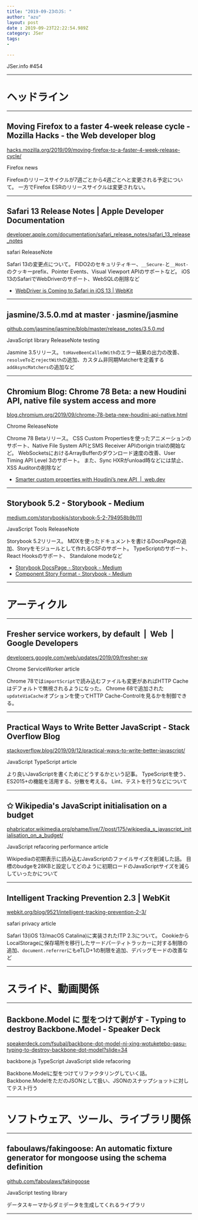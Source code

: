 ```yaml
---
title: "2019-09-23のJS: "
author: "azu"
layout: post
date : 2019-09-23T22:22:54.989Z
category: JSer
tags:
-

---
```


JSer.info #454

----

<h1 class="site-genre">ヘッドライン</h1>

----

## Moving Firefox to a faster 4-week release cycle - Mozilla Hacks - the Web developer blog
[hacks.mozilla.org/2019/09/moving-firefox-to-a-faster-4-week-release-cycle/](https://hacks.mozilla.org/2019/09/moving-firefox-to-a-faster-4-week-release-cycle/ "Moving Firefox to a faster 4-week release cycle - Mozilla Hacks - the Web developer blog")
<p class="jser-tags jser-tag-icon"><span class="jser-tag">Firefox</span> <span class="jser-tag">news</span></p>

Firefoxのリリースサイクルが7週ごとから4週ごとへと変更される予定について。
一方でFirefox ESRのリリースサイクルは変更されない。


----

## Safari 13 Release Notes | Apple Developer Documentation
[developer.apple.com/documentation/safari\_release\_notes/safari\_13\_release\_notes](https://developer.apple.com/documentation/safari_release_notes/safari_13_release_notes "Safari 13 Release Notes | Apple Developer Documentation")
<p class="jser-tags jser-tag-icon"><span class="jser-tag">safari</span> <span class="jser-tag">ReleaseNote</span></p>

Safari 13の変更点について。
FIDO2のセキュリティキー、`__Secure-`と`__Host-`のクッキーprefix、Pointer Events、Visual Viewport APIのサポートなど。
iOS 13のSafariでWebDriverのサポート、WebSQLの削除など

- [WebDriver is Coming to Safari in iOS 13 | WebKit](https://webkit.org/blog/9395/webdriver-is-coming-to-safari-in-ios-13/ "WebDriver is Coming to Safari in iOS 13 | WebKit")

----

## jasmine/3.5.0.md at master · jasmine/jasmine
[github.com/jasmine/jasmine/blob/master/release\_notes/3.5.0.md](https://github.com/jasmine/jasmine/blob/master/release_notes/3.5.0.md "jasmine/3.5.0.md at master · jasmine/jasmine")
<p class="jser-tags jser-tag-icon"><span class="jser-tag">JavaScript</span> <span class="jser-tag">library</span> <span class="jser-tag">ReleaseNote</span> <span class="jser-tag">testing</span></p>

Jasmine 3.5リリース。
`toHaveBeenCalledWith`のエラー結果の出力の改善、`resolveTo`と`rejectWith`の追加、カスタム非同期Matcherを定義する`addAsyncMatchers`の追加など


----

## Chromium Blog: Chrome 78 Beta: a new Houdini API, native file system access and more
[blog.chromium.org/2019/09/chrome-78-beta-new-houdini-api-native.html](https://blog.chromium.org/2019/09/chrome-78-beta-new-houdini-api-native.html "Chromium Blog: Chrome 78 Beta: a new Houdini API, native file system access and more")
<p class="jser-tags jser-tag-icon"><span class="jser-tag">Chrome</span> <span class="jser-tag">ReleaseNote</span></p>

Chrome 78 Betaリリース。
CSS Custom Propertiesを使ったアニメーションのサポート、Native File System APIとSMS Receiver APIのorigin trialの開始など。
WebSocketsにおけるArrayBufferのダウンロード速度の改善、User Timing API Level 3のサポート。
また、Sync HXRがunload時などには禁止、XSS Auditorの削除など

- [Smarter custom properties with Houdini’s new API  |  web.dev](https://web.dev/css-props-and-vals/ "Smarter custom properties with Houdini’s new API  |  web.dev")

----

## Storybook 5.2 - Storybook - Medium
[medium.com/storybookjs/storybook-5-2-794958b9b111](https://medium.com/storybookjs/storybook-5-2-794958b9b111 "Storybook 5.2 - Storybook - Medium")
<p class="jser-tags jser-tag-icon"><span class="jser-tag">JavaScript</span> <span class="jser-tag">Tools</span> <span class="jser-tag">ReleaseNote</span></p>

Storybook 5.2リリース。
MDXを使ったドキュメントを書けるDocsPageの追加、Storyをモジュールとして作れるCSFのサポート。
TypeScriptのサポート、React Hooksのサポート、 Standalone modeなど

- [Storybook DocsPage - Storybook - Medium](https://medium.com/storybookjs/storybook-docspage-e185bc3622bf "Storybook DocsPage - Storybook - Medium")
- [Component Story Format - Storybook - Medium](https://medium.com/storybookjs/component-story-format-66f4c32366df "Component Story Format - Storybook - Medium")

----
<h1 class="site-genre">アーティクル</h1>

----

## Fresher service workers, by default  |  Web  |  Google Developers
[developers.google.com/web/updates/2019/09/fresher-sw](https://developers.google.com/web/updates/2019/09/fresher-sw "Fresher service workers, by default  |  Web  |  Google Developers")
<p class="jser-tags jser-tag-icon"><span class="jser-tag">Chrome</span> <span class="jser-tag">ServiceWorker</span> <span class="jser-tag">article</span></p>

Chrome 78では`importScript`で読み込むファイルも変更があればHTTP Cacheはデフォルトで無視されるようになった。
Chrome 68で追加された`updateViaCache`オプションを使ってHTTP Cache-Controlを見るかを制御できる。


----

## Practical Ways to Write Better JavaScript - Stack Overflow Blog
[stackoverflow.blog/2019/09/12/practical-ways-to-write-better-javascript/](https://stackoverflow.blog/2019/09/12/practical-ways-to-write-better-javascript/ "Practical Ways to Write Better JavaScript - Stack Overflow Blog")
<p class="jser-tags jser-tag-icon"><span class="jser-tag">JavaScript</span> <span class="jser-tag">TypeScript</span> <span class="jser-tag">article</span></p>

より良いJavaScriptを書くためにどうするかという記事。
TypeScriptを使う、ES2015+の機能を活用する、分散を考える。
Lint、テストを行うなどについて


----

## ✩ Wikipedia's JavaScript initialisation on a budget
[phabricator.wikimedia.org/phame/live/7/post/175/wikipedia\_s\_javascript\_initialisation\_on\_a\_budget/](https://phabricator.wikimedia.org/phame/live/7/post/175/wikipedia_s_javascript_initialisation_on_a_budget/ "✩ Wikipedia's JavaScript initialisation on a budget")
<p class="jser-tags jser-tag-icon"><span class="jser-tag">JavaScript</span> <span class="jser-tag">refacoring</span> <span class="jser-tag">performance</span> <span class="jser-tag">article</span></p>

Wikipediaの初期表示に読み込むJavaScriptのファイルサイズを削減した話。
目標のbudgeを28KBと設定してどのように初期ロードのJavaScriptサイズを減らしていったかについて


----

## Intelligent Tracking Prevention 2.3 | WebKit
[webkit.org/blog/9521/intelligent-tracking-prevention-2-3/](https://webkit.org/blog/9521/intelligent-tracking-prevention-2-3/ "Intelligent Tracking Prevention 2.3 | WebKit")
<p class="jser-tags jser-tag-icon"><span class="jser-tag">safari</span> <span class="jser-tag">privacy</span> <span class="jser-tag">article</span></p>

Safari 13(iOS 13/macOS Catalina)に実装されたITP 2.3について。
CookieからLocalStorageに保存場所を移行したサードパーティトラッカーに対する制限の追加、`document.referrer`にもeTLD+1の制限を追加、デバッグモードの改善など


----
<h1 class="site-genre">スライド、動画関係</h1>

----

## Backbone.Model に 型をつけて剥がす - Typing to destroy Backbone.Model - Speaker Deck
[speakerdeck.com/fsubal/backbone-dot-model-ni-xing-wotuketebo-gasu-typing-to-destroy-backbone-dot-model?slide&#x3D;34](https://speakerdeck.com/fsubal/backbone-dot-model-ni-xing-wotuketebo-gasu-typing-to-destroy-backbone-dot-model?slide=34 "Backbone.Model に 型をつけて剥がす - Typing to destroy Backbone.Model - Speaker Deck")
<p class="jser-tags jser-tag-icon"><span class="jser-tag">backbone.js</span> <span class="jser-tag">TypeScript</span> <span class="jser-tag">JavaScript</span> <span class="jser-tag">slide</span> <span class="jser-tag">refacoring</span></p>

Backbone.Modelに型をつけてリファクタリングしていく話。
Backbone.ModelをただのJSONとして扱い、JSONのスナップショットに対してテスト行う


----
<h1 class="site-genre">ソフトウェア、ツール、ライブラリ関係</h1>

----

## faboulaws/fakingoose: An automatic fixture generator for mongoose using the schema definition
[github.com/faboulaws/fakingoose](https://github.com/faboulaws/fakingoose "faboulaws/fakingoose: An automatic fixture generator for mongoose using the schema definition")
<p class="jser-tags jser-tag-icon"><span class="jser-tag">JavaScript</span> <span class="jser-tag">testing</span> <span class="jser-tag">library</span></p>

データスキーマからダミデータを生成してくれるライブラリ


----
